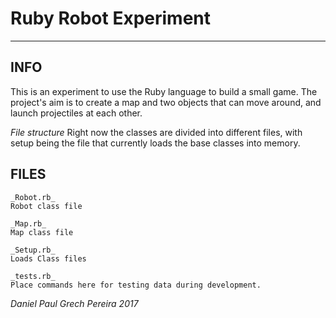 # Ruby Robot Experiment
---

## INFO
This is an experiment to use the Ruby language to build a small game.  The project's aim is to create a map and two objects that can move around, and launch projectiles at each other.

_File structure_
Right now the classes are divided into different files, with setup being the file that currently loads the base classes into memory.


## FILES

```
_Robot.rb_
Robot class file

_Map.rb_
Map class file

_Setup.rb_
Loads Class files

_tests.rb_
Place commands here for testing data during development.
```

_*Daniel Paul Grech Pereira 2017*_
